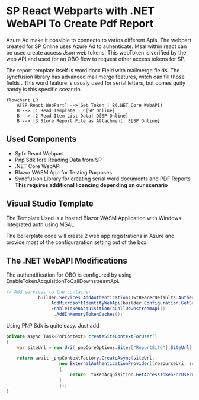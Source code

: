 # SP React Webparts with .NET WebAPI To Create Pdf Report

Azure Ad make it possible to connecto to varios different Apis.
The webpart created for SP Online uses Azure Ad to auhenticate.
Msal within react can be used create access Json web tokens.
This webToken is verified by the web API and used for an OBO flow to request other access tokens for SP. 

The report template itself is word docx Field with mailmerge fields.
The syncfusion library has advanced mail merge features, witch can fill those fields .
This word feature is usualy used for serial letters, but comes quity handy is this specific sceanrio.

```mermaid
flowchart LR
    A[SP React WebPart] -->|Get Token | B(.NET Core WebAPI)
    B --> |1 Read Template | C[SP Online]
    B --> |2 Read Item List Data| D[SP Online]
    B --> |3 Store Report File as Attachment| E[SP Online]    
```

## Used Components
* Spfx React Webpart
* Pnp Sdk fore Reading Data from SP
* .NET Core WebAPI
* Blazor WASM App for Testing Purposes
* Syncfusion Library for creating serial word documents and PDF Reports
  **This requires additional licencing depending on our scenario**

## Visual Studio Template
The Template Used is a hosted Blazor WASM Application with Windows Integrated auth using MSAL.

The boilerplate code will create 2 web app registrations in Azure and provide most of the configuraration setting out of the box.

## The .NET WebAPI Modifications

The authentification for OBO is configured by using EnableTokenAcquisitionToCallDownstreamApi.

```C#
// Add services to the container.
            builder.Services.AddAuthentication(JwtBearerDefaults.AuthenticationScheme)
                .AddMicrosoftIdentityWebApi(builder.Configuration.GetSection("AzureAd"))
                .EnableTokenAcquisitionToCallDownstreamApi()
                  .AddInMemoryTokenCaches();

```

Using PNP Sdk is quite easy.
Just add 

```C#
private async Task<PnPContext> createSiteContextForUser()
{
    var siteUrl = new Uri(_pnpCoreOptions.Sites["ReportSite"].SiteUrl);

    return await _pnpContextFactory.CreateAsync(siteUrl,
                    new ExternalAuthenticationProvider((resourceUri, scopes) =>
                    {
                        return _tokenAcquisition.GetAccessTokenForUserAsync(scopes,user:this.User);
                    }
                    ));
}

```
  
